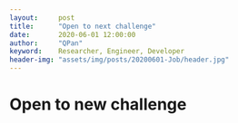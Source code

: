 ```yaml
---
layout:     post
title:      "Open to next challenge"
date:       2020-06-01 12:00:00
author:     "QPan"
keyword:    Researcher, Engineer, Developer
header-img: "assets/img/posts/20200601-Job/header.jpg"
---
```


# [](#header-1)Open to new challenge
